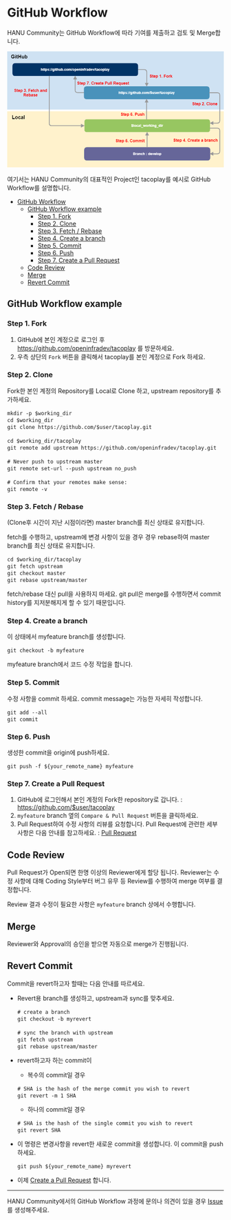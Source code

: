 # GitHub Workflow

HANU Community는 GitHub Workflow에 따라 기여를 제출하고 검토 및 Merge합니다. 

![github-workflow](../assets/images/git-workflow.png)

여기서는 HANU Community의 대표적인 Project인 tacoplay를 예시로 GitHub Workflow를 설명합니다. 

- [GitHub Workflow](#github-workflow)
  - [GitHub Workflow example](#github-workflow-example)
    - [Step 1. Fork](#step-1-fork)
    - [Step 2. Clone](#step-2-clone)
    - [Step 3. Fetch / Rebase](#step-3-fetch--rebase)
    - [Step 4. Create a branch](#step-4-create-a-branch)
    - [Step 5. Commit](#step-5-commit)
    - [Step 6. Push](#step-6-push)
    - [Step 7. Create a Pull Request](#step-7-create-a-pull-request)
  - [Code Review](#code-review)
  - [Merge](#merge)
  - [Revert Commit](#revert-commit)

## GitHub Workflow example

### Step 1. Fork 

1. GitHub에 본인 계정으로 로그인 후 https://github.com/openinfradev/tacoplay 를 방문하세요.
2. 우측 상단의 `Fork` 버튼을 클릭해서 tacoplay를 본인 계정으로 Fork 하세요. 

### Step 2. Clone

Fork한 본인 계정의 Repository를 Local로 Clone 하고, upstream repository를 추가하세요. 

```
mkdir -p $working_dir
cd $working_dir
git clone https://github.com/$user/tacoplay.git

cd $working_dir/tacoplay
git remote add upstream https://github.com/openinfradev/tacoplay.git

# Never push to upstream master
git remote set-url --push upstream no_push

# Confirm that your remotes make sense:
git remote -v
```

### Step 3. Fetch / Rebase

(Clone후 시간이 지난 시점이라면) master branch를 최신 상태로 유지합니다. 

fetch를 수행하고, upstream에 변경 사항이 있을 경우 경우 rebase하여 master branch를 최신 상태로 유지합니다.

```
cd $working_dir/tacoplay
git fetch upstream
git checkout master
git rebase upstream/master
```

fetch/rebase 대신 pull을 사용하지 마세요. git pull은 merge를 수행하면서 commit history를 지저분해지게 할 수 있기 때문입니다.  


### Step 4. Create a branch

이 상태에서 myfeature branch를 생성합니다. 

```
git checkout -b myfeature
```

myfeature branch에서 코드 수정 작업을 합니다. 


### Step 5. Commit

수정 사항을 commit 하세요. commit message는 가능한 자세히 작성합니다. 

```
git add --all
git commit
```

### Step 6. Push

생성한 commit을 origin에 push하세요.

```
git push -f ${your_remote_name} myfeature
```

### Step 7. Create a Pull Request 

1. GitHub에 로그인해서 본인 계정의 Fork한 repository로 갑니다. : https://github.com/$user/tacoplay
2. `myfeature` branch 옆의 `Compare & Pull Request` 버튼을 클릭하세요. 
3. Pull Request하여 수정 사항의 리뷰를 요청합니다. Pull Request에 관련한 세부 사항은 다음 안내를 참고하세요. : [Pull Request](pull-requests.md)

## Code Review

Pull Request가 Open되면 한명 이상의 Reviewer에게 할당 됩니다. Reviewer는 수정 사항에 대해 Coding Style부터 버그 유무 등 Review를 수행하여 merge 여부를 결정합니다. 

Review 결과 수정이 필요한 사항은 `myfeature` branch 상에서 수행합니다. 

## Merge

Reviewer와 Approval의 승인을 받으면 자동으로 merge가 진행됩니다. 

## Revert Commit

Commit을 revert하고자 할때는 다음 안내를 따르세요. 

* Revert용 branch를 생성하고, upstream과 sync를 맞추세요. 
  
  ```
  # create a branch
  git checkout -b myrevert
  
  # sync the branch with upstream
  git fetch upstream
  git rebase upstream/master
  ```

* revert하고자 하는 commit이 
  * 복수의 commit일 경우
  ```
  # SHA is the hash of the merge commit you wish to revert
  git revert -m 1 SHA
  ```
  * 하나의 commit일 경우
  ```
  # SHA is the hash of the single commit you wish to revert
  git revert SHA
  ```
* 이 명령은 변경사항을 revert한 새로운 commit을 생성합니다. 이 commit을 push하세요. 
  ```
  git push ${your_remote_name} myrevert
  ```
* 이제 [Create a Pull Request](#step-7-create-a-pull-request) 합니다. 


---

HANU Community에서의 GitHub Workflow 과정에 문의나 의견이 있을 경우 [Issue](https://github.com/openinfradev/community-draft/issues/new)를 생성해주세요. 
